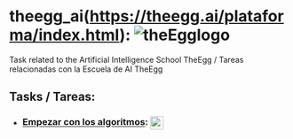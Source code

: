 # theegg_ai(https://theegg.ai/plataforma/index.html): ![theEgglogo](https://theegg.ai/images/logo.png)
Task related to the Artificial Intelligence School TheEgg / Tareas relacionadas con la Escuela de AI TheEgg

## Tasks / Tareas:

- ### [Empezar con los algoritmos](https://github.com/juan-martinez-herrero/theegg_ai/tree/master/tarea_21): <a href="https://github.com/juan-martinez-herrero/theegg_ai/tree/master/tarea_21"><img src="https://d36jcksde1wxzq.cloudfront.net/be7833db9bddb4494d2a7c3dd659199a.png" align="center" height="24" width="24" ></a>

